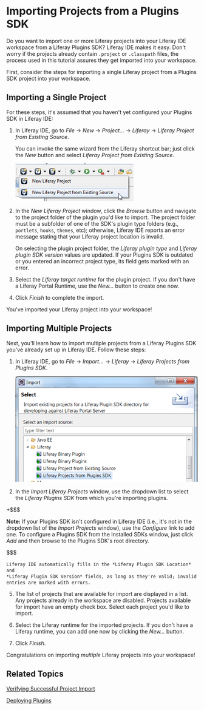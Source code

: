# Importing Projects from a Plugins SDK [](id=importing-projects-from-plugins-sdk)

Do you want to import one or more Liferay projects into your Liferay IDE
workspace from a Liferay Plugins SDK? Liferay IDE makes it easy. Don't worry if
the projects already contain `.project` or `.classpath` files, the process used
in this tutorial assures they get imported into your workspace.

First, consider the steps for importing a single Liferay project from a
Plugins SDK project into your workspace.

<!-- To do: uncomment this note and add link to the new Plugins SDK tutorial once it exists -->

<!--
+$$$

**Note:** This section assumes that
you've created projects with the Plugins SDK and are familiar with the
directory structure used by the Plugins SDK. If you need to, check out the
*Plugins SDK* section of this chapter; it comes right after this section. 

$$$
-->

## Importing a Single Project

For these steps, it's assumed that you haven't yet configured your Plugins SDK
in Liferay IDE: 

1.  In Liferay IDE, go to *File* &rarr; *New* &rarr; *Project...* &rarr;
    *Liferay* &rarr; *Liferay Project from Existing Source*. 

    You can invoke the same wizard from the Liferay shortcut bar; just click
    the *New* button and select *Liferay Project from Existing Source*.

    ![Figure 2.12: As an alternative to clicking *File* &rarr; *New* to create a new Liferay project from an existing source, you can click the button shown above from Liferay IDE's shortcut bar.](../../images/ide-new-proj-existing-source.png)

2.  In the *New Liferay Project* window, click the *Browse* button and navigate
    to the project folder of the plugin you'd like to import. The project folder
    must be a subfolder of one of the SDK's plugin type folders (e.g.,
    `portlets`, `hooks`, `themes`, etc); otherwise, Liferay IDE reports an error
    message stating that your Liferay project location is invalid. 

    On selecting the plugin project folder, the *Liferay plugin type* and
    *Liferay plugin SDK version* values are updated. If your Plugins SDK is
    outdated or you entered an incorrect project type, its field gets marked
    with an error. 

4.  Select the *Liferay target runtime* for the plugin project. If you don't
    have a Liferay Portal Runtime, use the *New...* button to create one now.
    <!-- For more detailed instructions, see the section *Liferay Portal Runtime
    and Server Setup*, found earlier in this chapter. -->
    <!-- To do: add link to portal runtime and server setup learning path article -->

5.  Click *Finish* to complete the import. 

You've imported your Liferay project into your workspace!

<!-- Any time you import a project into Liferay IDE, you can verify that it was
successfully configured as a Liferay IDE project by using the process outlined
in the tutorial *Verifying Successful Project Import*. 
-->

<!-- To do: Add link to Verifying Successful Project Import tutorial -->

## Importing Multiple Projects

Next, you'll learn how to import multiple projects from a Liferay Plugins SDK
you've already set up in Liferay IDE. Follow these steps: 

1.  In Liferay IDE, go to *File* &rarr; *Import*... &rarr; *Liferay* &rarr;
    *Liferay Projects from Plugins SDK*. 

    ![Figure 2.13: To import projects from a Plugins SDK, choose *Liferay Projects from Plugins SDK* from the Import menu.](../../images/ide-import-from-plugin-sdk.png)

2.  In the *Import Liferay Projects* window, use the dropdown list to select the
    *Liferay Plugins SDK* from which you're importing plugins. 

+$$$

**Note:** If your Plugins SDK isn't
    configured in Liferay IDE (i.e., it's not in the dropdown list of the
    *Import Projects* window), use the *Configure* link to add one. To configure
    a Plugins SDK from the Installed SDKs window, just click *Add* and then
    browse to the Plugins SDK's root directory.

$$$

    Liferay IDE automatically fills in the *Liferay Plugin SDK Location* and
    *Liferay Plugin SDK Version* fields, as long as they're valid; invalid
    entries are marked with errors. 

5.  The list of projects that are available for import are displayed in a list.
    Any projects already in the workspace are disabled. Projects available for
    import have an empty check box. Select each project you'd like to import. 

6.  Select the Liferay runtime for the imported projects. If you don't have a
    Liferay runtime, you can add one now by clicking the *New...* button.

7.  Click *Finish*. 

Congratulations on importing *multiple* Liferay projects into your workspace! 

## Related Topics

[Verifying Successful Project Import](/develop/tutorials/-/knowledge_base/6-2/verifying-successful-project-import)

[Deploying Plugins](/develop/tutorials/-/knowledge_base/6-2/deploying-plugins)

